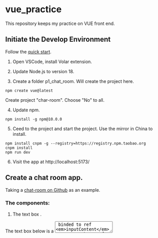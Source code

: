 # vue_practice
This repository keeps my practice on VUE front end.

## Initiate the Develop Environment
Follow the [quick start](https://vuejs.org/guide/quick-start.html).

1. Open VSCode, install Volar extension.

2. Update Node.js to version 18.

3. Create a folder p1_chat_room. Will create the project here.

```
npm create vue@latest
```
Create project "char-room". Choose "No" to all.

4. Update npm.
```
npm install -g npm@10.0.0
```

5. Ceed to the project and start the project.
Use the mirror in China to install.
```
npm install cnpm -g --registry=https://registry.npm.taobao.org
cnpm install
npm run dev
```

6. Visit the app at http://localhost:5173/

## Create a chat room app.
Taking a [chat-room on Github](https://github.com/Coffcer/vue-chat) as an example.

### The components:
1. The text box <TextBox>.

The text box below is a <textarea> binded to ref *inputContent*. Create a button for sending the message in the <textarea> and clean the *inputContent*. Add a keyup listener over ctrl + enter at the <textarea>. 

2. The chat history <CharHistory>.

Use a list to present the dialogs from boths sides. 

3. Add [Pinia](https://pinia.vuejs.org/) state management to synchronize the chat history.

Install Pinia:
```
cnpm install pinia
```

### Create a message interface.
Each message should have the speaker, timestamp and text. However, only typescript supports interface. Ignore it.

## Visit Restful API.
It is recommended to use [axios](https://github.com/axios/axios) to visit Restful APIs.

1. Install axios. 
```
cnpm install axios
```

2. Create an instance and return response data in an asynchronized way with Promise.
```
import axios from 'axios';

var instance = axios.create({
    headers: {
    'Content-Type': 'application/json'
    },
    timeout: 5000,
    baseURL: 'http://127.0.0.1:8080',
    withCredentials: false
})

function getReplyPromise(quertion) {
    return new Promise((resolve, reject) => {
        axiosInstance.post('/askquestion', {
            question: quertion
        })
        .then(response => {
            resolve(response)
        })
        .catch(error =>{
            console.log('error: '+error)
            reject(error)
        })
    })
}

```


## Install [Vuetify](https://vuetifyjs.com/zh-Hans/getting-started/installation/) to buetify components.

1. Install Vuetify through npm.
```
cnpm install vuetify --save
```

2. Add vuefity into App on main.js.
```
// Add Vuetify
import 'vuetify/styles'
import { createVuetify } from 'vuetify'
import * as components from 'vuetify/components'
import * as directives from 'vuetify/directives'

const vuetify = createVuetify({
    components,
    directives,
})

app.use(vuetify)
```

3. Install [icons and fonts](https://vuetifyjs.com/zh-Hans/features/icon-fonts/).
Install the mdi icons first.
```
cnpm install @mdi/font -D
```
Then import it on main.js.
```
import '@mdi/font/css/materialdesignicons.css'
import { aliases, mdi } from 'vuetify/iconsets/mdi'

const vuetify = createVuetify({
	...
    icons: {
        defaultSet: 'mdi',
        aliases,
        sets: {
          mdi
        }
    }
})

```

## Use Vuetify.

1. Use [<v-textarea>](https://vuetifyjs.com/en/components/textareas/).
Add clearable and counter function to the textarea. The clear-icon needs the mdi icon support.
```
<v-textarea clearable counter
        clear-icon="mdi-close-circle"
        label="Type ctrl + enter to send."
        v-model="inputContent" 
        @keyup.ctrl.enter="onKeyup">
        </v-textarea>
```





